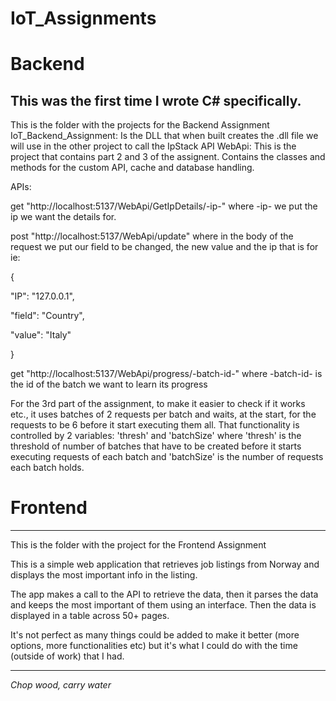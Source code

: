 # IoT_Assignments
 
# Backend
This was the first time I wrote C# specifically.
-------------------------------------------
This is the folder with the projects for the Backend Assignment
IoT_Backend_Assignment: Is the DLL that when built creates the .dll file we will use in the other project to call the IpStack API
WebApi: This is the project that contains part 2 and 3 of the assignent. Contains the classes and methods for the custom API, cache and database handling.

APIs:

get "http://localhost:5137/WebApi/GetIpDetails/-ip-" where -ip- we put the ip we want the details for.

post "http://localhost:5137/WebApi/update" where in the body of the request we put our field to be changed, the new value and the ip that is for ie:

{

  "IP": "127.0.0.1",
  
  "field": "Country",
  
  "value": "Italy"
  
}

get "http://localhost:5137/WebApi/progress/-batch-id-" where -batch-id- is the id of the batch we want to learn its progress

For the 3rd part of the assignment, to make it easier to check if it works etc., it uses batches of 2 requests per batch and waits, at the start, for the requests to be 6 before it start executing them all. That functionality is controlled by 2 variables: 'thresh' and 'batchSize' where 'thresh' is the threshold of number of batches that have to be created before it starts executing requests of each batch and 'batchSize' is the number of requests each batch holds.


# Frontend
-------------------------------------------
This is the folder with the project for the Frontend Assignment

This is a simple web application that retrieves job listings from Norway and displays the most important info in the listing.

The app makes a call to the API to retrieve the data, then it parses the data and keeps the most important of them using an interface. Then the data is displayed in a table across 50+ pages. 

It's not perfect as many things could be added to make it better (more options, more functionalities etc) but it's what I could do with the time (outside of work) that I had.

-------------------------------------------

*Chop wood, carry water*
